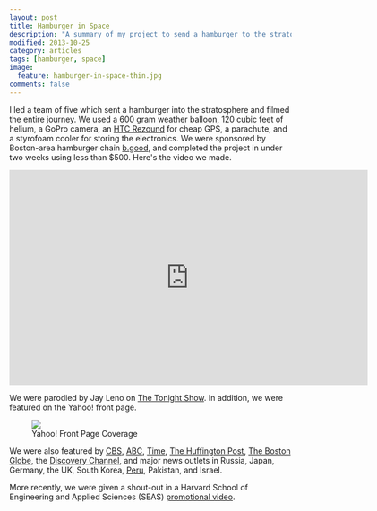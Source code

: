 ```yaml
---
layout: post
title: Hamburger in Space
description: "A summary of my project to send a hamburger to the stratosphere and back."
modified: 2013-10-25
category: articles
tags: [hamburger, space]
image:
  feature: hamburger-in-space-thin.jpg
comments: false
---
```


I led a team of five which sent a hamburger into the stratosphere and filmed the entire journey. We used a 600 gram weather balloon, 120 cubic feet of helium, a GoPro camera, an [HTC Rezound](http://www.htc.com/us/smartphones/htc-rezound/) for cheap GPS, a parachute, and a styrofoam cooler for storing the electronics. We were sponsored by Boston-area hamburger chain [b.good](http://www.bgood.com/), and completed the project in under two weeks using less than $500. Here's the video we made.

<iframe class="youtube-player" type="text/html" width="640" height="385" src="http://www.youtube.com/embed/nRkQE0I4NZw" allowfullscreen frameborder="0">
</iframe>

We were parodied by Jay Leno on [The Tonight Show](http://www.nbc.com/the-tonight-show/video/monologue-part-2-111212/1423754/). In addition, we were featured on the Yahoo! front page.

<figure>
    <a href="http://news.yahoo.com/video/harvard-students-send-hamburger-space-032008259.html"><img src="http://i.imgur.com/lrBE8La.jpg"></a>
    <figcaption>Yahoo! Front Page Coverage</figcaption>
</figure>

We were also featured by [CBS](http://www.cbsnews.com/video/watch/?id=50134880n), [ABC](http://abcnews.go.com/blogs/lifestyle/2012/11/harvard-students-send-first-burger-into-space/), [Time](http://newsfeed.time.com/2012/11/13/watch-five-guys-from-harvard-send-a-hamburger-into-space/), [The Huffington Post](http://www.huffingtonpost.com/2012/11/06/first-hamburger-in-space-harvard-operation-skyfall-video_n_2084102.html), [The Boston Globe](http://www.boston.com/yourcampus/news/harvard/2012/11/harvard_students_record_video_of_hamburger_sent_to_space.html), the [Discovery Channel](http://news.discovery.com/space/boston-hamburger-goes-to-space-gotta-see-video-121106.htm), and major news outlets in Russia, Japan, Germany, the UK, South Korea, [Peru](http://www.rpp.com.pe/2012-11-09-eeuu-estudiantes-lanzan-al-espacio-una-hamburguesa-noticia_538977.html), Pakistan, and Israel.


More recently, we were given a shout-out in a Harvard School of Engineering and Applied Sciences (SEAS) [promotional video](http://alumni.harvard.edu/stories/what-if).

